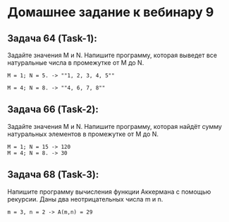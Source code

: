 Домашнее задание к вебинару 9
=============================

Задача 64 (Task-1): 
-------------------
Задайте значения M и N. Напишите программу, которая выведет все натуральные числа в промежутке от M до N.

    M = 1; N = 5. -> ""1, 2, 3, 4, 5""

    M = 4; N = 8. -> ""4, 6, 7, 8""

Задача 66 (Task-2): 
-------------------
Задайте значения M и N. Напишите программу, которая найдёт сумму натуральных элементов в промежутке от M до N.

    M = 1; N = 15 -> 120
    M = 4; N = 8. -> 30

Задача 68 (Task-3): 
-------------------
Напишите программу вычисления функции Аккермана с помощью рекурсии. Даны два неотрицательных числа m и n.

    m = 3, n = 2 -> A(m,n) = 29

